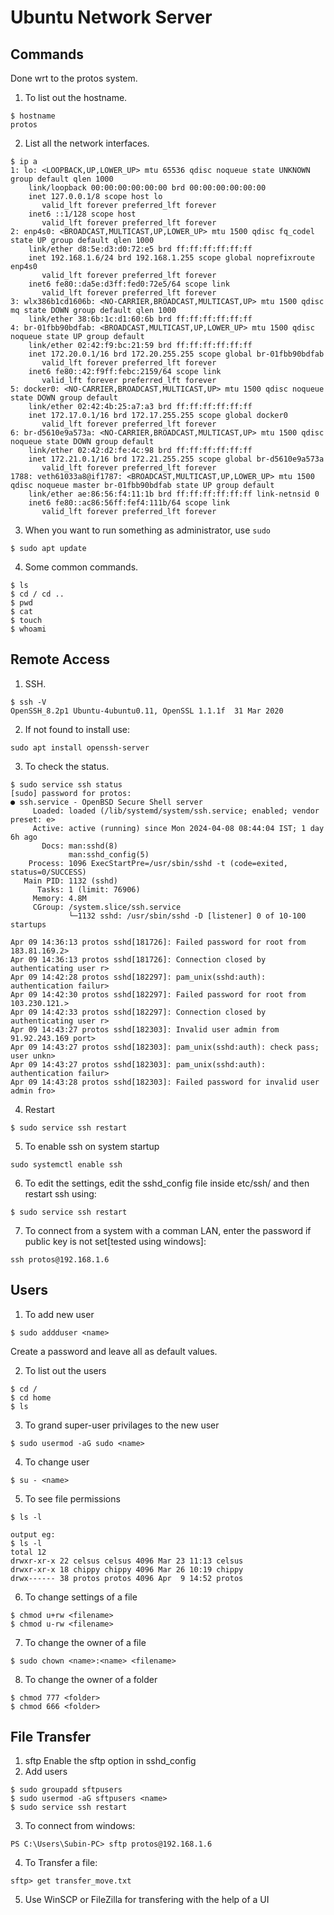 # Ubuntu Network Server

## Commands
Done wrt to the protos system.

1. To list out the hostname.

```
$ hostname
protos
```

2. List all the network interfaces.
```
$ ip a
1: lo: <LOOPBACK,UP,LOWER_UP> mtu 65536 qdisc noqueue state UNKNOWN group default qlen 1000
    link/loopback 00:00:00:00:00:00 brd 00:00:00:00:00:00
    inet 127.0.0.1/8 scope host lo
       valid_lft forever preferred_lft forever
    inet6 ::1/128 scope host 
       valid_lft forever preferred_lft forever
2: enp4s0: <BROADCAST,MULTICAST,UP,LOWER_UP> mtu 1500 qdisc fq_codel state UP group default qlen 1000
    link/ether d8:5e:d3:d0:72:e5 brd ff:ff:ff:ff:ff:ff
    inet 192.168.1.6/24 brd 192.168.1.255 scope global noprefixroute enp4s0
       valid_lft forever preferred_lft forever
    inet6 fe80::da5e:d3ff:fed0:72e5/64 scope link 
       valid_lft forever preferred_lft forever
3: wlx386b1cd1606b: <NO-CARRIER,BROADCAST,MULTICAST,UP> mtu 1500 qdisc mq state DOWN group default qlen 1000
    link/ether 38:6b:1c:d1:60:6b brd ff:ff:ff:ff:ff:ff
4: br-01fbb90bdfab: <BROADCAST,MULTICAST,UP,LOWER_UP> mtu 1500 qdisc noqueue state UP group default 
    link/ether 02:42:f9:bc:21:59 brd ff:ff:ff:ff:ff:ff
    inet 172.20.0.1/16 brd 172.20.255.255 scope global br-01fbb90bdfab
       valid_lft forever preferred_lft forever
    inet6 fe80::42:f9ff:febc:2159/64 scope link 
       valid_lft forever preferred_lft forever
5: docker0: <NO-CARRIER,BROADCAST,MULTICAST,UP> mtu 1500 qdisc noqueue state DOWN group default 
    link/ether 02:42:4b:25:a7:a3 brd ff:ff:ff:ff:ff:ff
    inet 172.17.0.1/16 brd 172.17.255.255 scope global docker0
       valid_lft forever preferred_lft forever
6: br-d5610e9a573a: <NO-CARRIER,BROADCAST,MULTICAST,UP> mtu 1500 qdisc noqueue state DOWN group default 
    link/ether 02:42:d2:fe:4c:98 brd ff:ff:ff:ff:ff:ff
    inet 172.21.0.1/16 brd 172.21.255.255 scope global br-d5610e9a573a
       valid_lft forever preferred_lft forever
1788: veth61033a8@if1787: <BROADCAST,MULTICAST,UP,LOWER_UP> mtu 1500 qdisc noqueue master br-01fbb90bdfab state UP group default 
    link/ether ae:86:56:f4:11:1b brd ff:ff:ff:ff:ff:ff link-netnsid 0
    inet6 fe80::ac86:56ff:fef4:111b/64 scope link 
       valid_lft forever preferred_lft forever

```
3. When you want to run something as administrator, use `sudo`

```
$ sudo apt update
```
4. Some common commands.
```
$ ls
$ cd / cd ..
$ pwd
$ cat
$ touch
$ whoami
```
## Remote Access
1. SSH.
```
$ ssh -V
OpenSSH_8.2p1 Ubuntu-4ubuntu0.11, OpenSSL 1.1.1f  31 Mar 2020
```
2. If not found to install use:
```
sudo apt install openssh-server
```
3. To check the status.
```
$ sudo service ssh status
[sudo] password for protos: 
● ssh.service - OpenBSD Secure Shell server
     Loaded: loaded (/lib/systemd/system/ssh.service; enabled; vendor preset: e>
     Active: active (running) since Mon 2024-04-08 08:44:04 IST; 1 day 6h ago
       Docs: man:sshd(8)
             man:sshd_config(5)
    Process: 1096 ExecStartPre=/usr/sbin/sshd -t (code=exited, status=0/SUCCESS)
   Main PID: 1132 (sshd)
      Tasks: 1 (limit: 76906)
     Memory: 4.8M
     CGroup: /system.slice/ssh.service
             └─1132 sshd: /usr/sbin/sshd -D [listener] 0 of 10-100 startups

Apr 09 14:36:13 protos sshd[181726]: Failed password for root from 183.81.169.2>
Apr 09 14:36:13 protos sshd[181726]: Connection closed by authenticating user r>
Apr 09 14:42:28 protos sshd[182297]: pam_unix(sshd:auth): authentication failur>
Apr 09 14:42:30 protos sshd[182297]: Failed password for root from 103.230.121.>
Apr 09 14:42:33 protos sshd[182297]: Connection closed by authenticating user r>
Apr 09 14:43:27 protos sshd[182303]: Invalid user admin from 91.92.243.169 port>
Apr 09 14:43:27 protos sshd[182303]: pam_unix(sshd:auth): check pass; user unkn>
Apr 09 14:43:27 protos sshd[182303]: pam_unix(sshd:auth): authentication failur>
Apr 09 14:43:28 protos sshd[182303]: Failed password for invalid user admin fro>
```
4. Restart
```
$ sudo service ssh restart
```
5. To enable ssh on system startup
```
sudo systemctl enable ssh
```
6. To edit the settings, edit the sshd_config file inside etc/ssh/ and then restart ssh using:

```
$ sudo service ssh restart
```
7. To connect from a system with a comman LAN, enter the password if public key is not set[tested using windows]:
```
ssh protos@192.168.1.6
```

## Users
1. To add new user
```
$ sudo addduser <name>
```
Create a password and leave all as default values.

2. To list out the users
```
$ cd /
$ cd home
$ ls
```

3. To grand super-user privilages to the new user
```
$ sudo usermod -aG sudo <name>
```
4. To change user
``` 
$ su - <name>
```
5. To see file permissions
```
$ ls -l

output eg:
$ ls -l
total 12
drwxr-xr-x 22 celsus celsus 4096 Mar 23 11:13 celsus
drwxr-xr-x 18 chippy chippy 4096 Mar 26 10:19 chippy
drwx------ 38 protos protos 4096 Apr  9 14:52 protos
```
6. To change settings of a file
```
$ chmod u+rw <filename>
$ chmod u-rw <filename>
```
7. To change the owner of a file
```
$ sudo chown <name>:<name> <filename>
```
8. To change the owner of a folder
```
$ chmod 777 <folder>
$ chmod 666 <folder>
```
## File Transfer

1. sftp 
Enable the sftp option in sshd_config
2. Add users 
```
$ sudo groupadd sftpusers
$ sudo usermod -aG sftpusers <name>
$ sudo service ssh restart
```
3. To connect from windows:
```
PS C:\Users\Subin-PC> sftp protos@192.168.1.6

```
4. To Transfer a file:
```
sftp> get transfer_move.txt
```
5. Use WinSCP or FileZilla for transfering with the help of a UI

